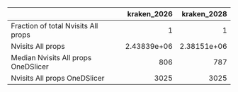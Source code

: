 |                                     |    kraken_2026 |    kraken_2028 |
|:------------------------------------|---------------:|---------------:|
| Fraction of total Nvisits All props |    1           |    1           |
| Nvisits All props                   |    2.43839e+06 |    2.38151e+06 |
| Median Nvisits All props OneDSlicer |  806           |  787           |
| Nvisits All props OneDSlicer        | 3025           | 3025           |
